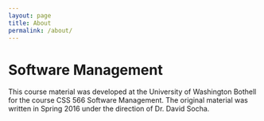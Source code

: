 ```yaml
---
layout: page
title: About
permalink: /about/
---
```


# Software Management
This course material was developed at the University of Washington Bothell for the course CSS 566 Software Management. The original material was written in Spring 2016 under the direction of Dr. David Socha.
